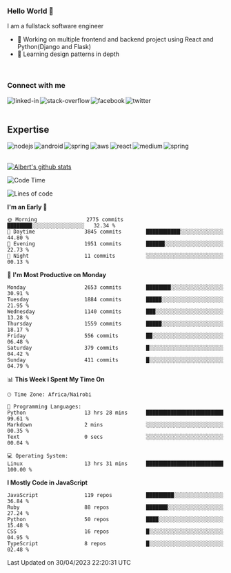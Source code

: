 

### Hello World 👋
I am a fullstack software engineer
- 🔭 Working on multiple frontend and backend project using React and Python(Django and Flask)
- 🌱 Learning design patterns in depth

<br>

### Connect with me

[<img align="left" alt="linked-in" src="https://img.shields.io/badge/linkedin-%230077B5.svg?&style=for-the-badge&logo=linkedin&logoColor=white" />](https://www.linkedin.com/in/albert-byrone/)

<!-- [<img align="left" alt="medium" src="https://img.shields.io/badge/medium-%2312100E.svg?&style=for-the-badge&logo=medium&logoColor=white" />](https://56faisal.medium.com/) -->

[<img align="left" alt="stack-overflow" src="https://img.shields.io/badge/stack%20overflow-FE7A16?logo=stack-overflow&logoColor=white&style=for-the-badge" />](https://stackoverflow.com/users/11916317/albert-byrone)

[<img align="left" alt="facebook" src="https://img.shields.io/badge/facebook-%231877F2.svg?&style=for-the-badge&logo=facebook&logoColor=white" />](https://web.facebook.com/albert.byrone.1/)

[<img align="left" alt="twitter" src="https://img.shields.io/badge/twitter-%231DA1F2.svg?&style=for-the-badge&logo=twitter&logoColor=white" />](https://twitter.com/byrone_albert)

<br>

<br>

## Expertise
<img align="left" alt="nodejs" src="https://img.shields.io/badge/python%20-%2343853D.svg?&style=for-the-badge&logo=node.js&logoColor=white" />
<img align="left" alt="android" src="https://img.shields.io/badge/Flask-3DDC84?logo=android&logoColor=white&style=for-the-badge" />
<img align="left" alt="spring" src="https://img.shields.io/badge/drf%20-%236DB33F.svg?&style=for-the-badge&logo=spring&logoColor=white" />
<img align="left" alt="aws" src="https://img.shields.io/badge/django%20AWS-%23232F3E?logo=amazon-aws&logoColor=white&style=for-the-badge" />
<img align="left" alt="react" src="https://img.shields.io/badge/react%20-%2320232a.svg?&style=for-the-badge&logo=react&logoColor=%2361DAFB" />
<img align="left" alt="medium" src="https://img.shields.io/badge/Angular-%23316192.svg?&style=for-the-badge&logo=postgresql&logoColor=white" />
<img align="left" alt="spring" src="https://img.shields.io/badge/Javascript%20-%236DB33F.svg?&style=for-the-badge&logo=spring&logoColor=white" />
<br>
<br>


[![Albert's github stats](https://github-readme-stats.vercel.app/api?username=Albert-Byrone&count_private=true&show_icons=true&theme=radical&hide_rank=false)](https://github.com/anuraghazra/github-readme-stats)

<!-- [![Top Langs](https://github-readme-stats.vercel.app/api/top-langs/?username=Albert-Byrone&layout=compact)](https://github.com/anuraghazra/github-readme-stats) -->

<!--
**Albert-Byrone/Albert-Byrone** is a ✨ _special_ ✨ repository because its `README.md` (this file) appears on your GitHub profile.

Here are some ideas to get you started:

- 🔭 I’m currently working on ...
- 🌱 I’m currently learning ...
- 👯 I’m looking to collaborate on ...
- 🤔 I’m looking for help with ...
- 💬 Ask me about ...
- 📫 How to reach me: ...
- 😄 Pronouns: ...
- ⚡ Fun fact: ...
-->


<!--START_SECTION:waka-->
![Code Time](http://img.shields.io/badge/Code%20Time-484%20hrs%2052%20mins-blue)

![Lines of code](https://img.shields.io/badge/From%20Hello%20World%20I%27ve%20Written-62.5%20million%20lines%20of%20code-blue)

**I'm an Early 🐤** 

```text
🌞 Morning                2775 commits        ████████░░░░░░░░░░░░░░░░░   32.34 % 
🌆 Daytime                3845 commits        ███████████░░░░░░░░░░░░░░   44.80 % 
🌃 Evening                1951 commits        ██████░░░░░░░░░░░░░░░░░░░   22.73 % 
🌙 Night                  11 commits          ░░░░░░░░░░░░░░░░░░░░░░░░░   00.13 % 
```
📅 **I'm Most Productive on Monday** 

```text
Monday                   2653 commits        ████████░░░░░░░░░░░░░░░░░   30.91 % 
Tuesday                  1884 commits        █████░░░░░░░░░░░░░░░░░░░░   21.95 % 
Wednesday                1140 commits        ███░░░░░░░░░░░░░░░░░░░░░░   13.28 % 
Thursday                 1559 commits        █████░░░░░░░░░░░░░░░░░░░░   18.17 % 
Friday                   556 commits         ██░░░░░░░░░░░░░░░░░░░░░░░   06.48 % 
Saturday                 379 commits         █░░░░░░░░░░░░░░░░░░░░░░░░   04.42 % 
Sunday                   411 commits         █░░░░░░░░░░░░░░░░░░░░░░░░   04.79 % 
```


📊 **This Week I Spent My Time On** 

```text
🕑︎ Time Zone: Africa/Nairobi

💬 Programming Languages: 
Python                   13 hrs 28 mins      █████████████████████████   99.61 % 
Markdown                 2 mins              ░░░░░░░░░░░░░░░░░░░░░░░░░   00.35 % 
Text                     0 secs              ░░░░░░░░░░░░░░░░░░░░░░░░░   00.04 % 

💻 Operating System: 
Linux                    13 hrs 31 mins      █████████████████████████   100.00 % 
```

**I Mostly Code in JavaScript** 

```text
JavaScript               119 repos           █████████░░░░░░░░░░░░░░░░   36.84 % 
Ruby                     88 repos            ███████░░░░░░░░░░░░░░░░░░   27.24 % 
Python                   50 repos            ████░░░░░░░░░░░░░░░░░░░░░   15.48 % 
CSS                      16 repos            █░░░░░░░░░░░░░░░░░░░░░░░░   04.95 % 
TypeScript               8 repos             █░░░░░░░░░░░░░░░░░░░░░░░░   02.48 % 
```




 Last Updated on 30/04/2023 22:20:31 UTC
<!--END_SECTION:waka-->
